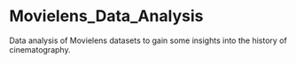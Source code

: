 # Movielens_Data_Analysis
Data analysis of Movielens datasets to gain some insights into the history of cinematography.
